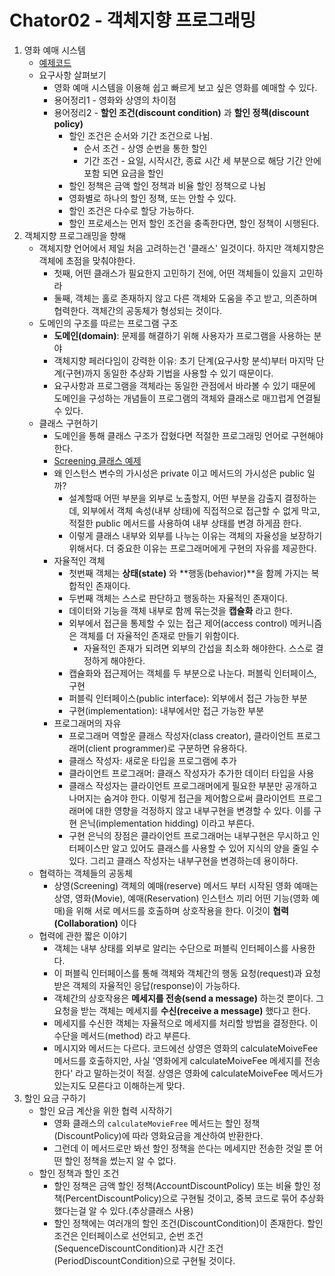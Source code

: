 # Chator02 - 객체지향 프로그래밍

1. 영화 예매 시스템
   * [예제코드](https://github.com/Eechul/book_object/tree/main/src/main/java/chapter02/movie)
   * 요구사항 살펴보기
     * 영화 예매 시스템을 이용해 쉽고 빠르게 보고 싶은 영화를 예매할 수 있다.
     * 용어정리1 - 영화와 상영의 차이점
     * 용어정리2 - **할인 조건(discount condition)** 과 **할인 정책(discount policy)**
       * 할인 조건은 순서와 기간 조건으로 나뉨. 
         * 순서 조건 - 상영 순번을 통한 할인
         * 기간 조건 - 요일, 시작시간, 종료 시간 세 부분으로 해당 기간 안에 포함 되면 요금을 할인
       * 할인 정책은 금액 할인 정책과 비율 할인 정책으로 나뉨
       * 영화별로 하나의 할인 정책, 또는 안할 수 있다.
       * 할인 조건은 다수로 할당 가능하다.
       * 할인 프로세스는 먼저 할인 조건을 충족한다면, 할인 정책이 시행된다.
2. 객체지향 프로그래밍을 향해
   * 객체지향 언어에서 제일 처음 고려하는건 '클래스' 일것이다. 하지만 객체지향은 객체에 초점을 맞춰야한다.
     * 첫째, 어떤 클래스가 필요한지 고민하기 전에, 어떤 객체들이 있을지 고민하라
     * 둘째, 객체는 홀로 존재하지 않고 다른 객체와 도움을 주고 받고, 의존하며 협력한다. 객체간의 공동체가 형성되는 것이다.
   * 도메인의 구조를 따르는 프로그램 구조
     * **도메인(domain)**: 문제를 해결하기 위해 사용자가 프로그램을 사용하는 분야
     * 객체지향 페러다임이 강력한 이유: 초기 단계(요구사항 분석)부터 마지막 단계(구현)까지 동일한 추상화 기법을 사용할 수 있기 때문이다.
     * 요구사항과 프로그램을 객체라는 동일한 관점에서 바라볼 수 있기 때문에 도메인을 구성하는 개념들이 프로그램의 객체와 클래스로 매끄럽게 연결될 수 있다.
   * 클래스 구현하기
     * 도메인을 통해 클래스 구조가 잡혔다면 적절한 프로그래밍 언어로 구현해야 한다.
     * [Screening 클래스 예제](https://github.com/Eechul/book_object/blob/main/src/main/java/chapter02/movie/Screening.java)
     * 왜 인스턴스 변수의 가시성은 private 이고 메서드의 가시성은 public 일까?
       * 설계할때 어떤 부분을 외부로 노출할지, 어떤 부분을 감출지 결정하는데, 외부에서 객체 속성(내부 상태)에 직접적으로 접근할 수 없게 막고, 적절한 public 메서드를 사용하여 내부 상태를 변경 하게끔 한다.
       * 이렇게 클래스 내부와 외부를 나누는 이유는 객체의 자율성을 보장하기 위해서다. 더 중요한 이유는 프로그래머에게 구현의 자유를 제공한다.
     * 자율적인 객체
       * 첫번째 객체는 **상태(state)** 와 **행동(behavior)**을 함께 가지는 복합적인 존재이다.
       * 두번째 객체는 스스로 판단하고 행동하는 자율적인 존재이다.
       * 데이터와 기능을 객체 내부로 함께 묶는것을 **캡슐화** 라고 한다.
       * 외부에서 접근을 통제할 수 있는 접근 제어(access control) 메커니즘은 객체를 더 자율적인 존재로 만들기 위함이다.
         * 자율적인 존재가 되려면 외부의 간섭을 최소화 해야한다. 스스로 결정하게 해야한다.
       * 캡슐화와 접근제어는 객체를 두 부분으로 나눈다. 퍼블릭 인터페이스, 구현
       * 퍼블릭 인터페이스(public interface): 외부에서 접근 가능한 부분
       * 구현(implementation): 내부에서만 접근 가능한 부분
     * 프로그래머의 자유
       * 프로그래머 역할운 클래스 작성자(class creator), 클라이언트 프로그래머(client programmer)로 구분하면 유용하다.
       * 클래스 작성자: 새로운 타입을 프로그램에 추가
       * 클라이언트 프로그래머: 클래스 작성자가 추가한 데이터 타입을 사용
       * 클래스 작성자는 클라이언트 프로그래머에게 필요한 부분만 공개하고 나머지는 숨겨야 한다. 이렇게 접근을 제어함으로써 클라이언트 프로그래머에 대한 영향을 걱정하지 않고 내부구현을 변경할 수 있다. 이를 구현 은닉(implementation hidding) 이라고 부른다.
       * 구현 은닉의 장점은 클라이언트 프로그래머는 내부구현은 무시하고 인터페이스만 알고 있어도 클래스를 사용할 수 있어 지식의 양을 줄일 수 있다. 그리고 클래스 작성자는 내부구현을 변경하는데 용이하다.
   * 협력하는 객체들의 공동체
     * 상영(Screening) 객체의 예매(reserve) 메서드 부터 시작된 영화 예매는 상영, 영화(Movie), 예매(Reservation) 인스턴스 끼리 어떤 기능(영화 예매)을 위해 서로 메서드를 호출하며 상호작용을 한다. 이것이 **협력(Collaboration)** 이다
   * 협력에 관한 짧은 이야기
     * 객체는 내부 상태를 외부로 알리는 수단으로 퍼블릭 인터페이스를 사용한다. 
     * 이 퍼블릭 인터페이스를 통해 객체와 객체간의 행동 요청(request)과 요청 받은 객체의 자율적인 응답(response)이 가능하다.
     * 객체간의 상호작용은 **메세지를 전송(send a message)** 하는것 뿐이다. 그 요청을 받는 객체는 메세지를 **수신(receive a message)** 했다고 한다.
     * 메세지를 수신한 객체는 자율적으로 메세지를 처리할 방법을 결정한다. 이 수단을 메서드(method) 라고 부른다.
     * 메시지와 메서드는 다르다. 코드에선 상영은 영화의 calculateMoiveFee 메서드를 호출하지만, 사실 '영화에게 calculateMoiveFee 메세지를 전송한다' 라고 말하는것이 적절. 상영은 영화에 calculateMoiveFee 메서드가 있는지도 모른다고 이해하는게 맞다.
3. 할인 요금 구하기
   * 할인 요금 계산을 위한 협력 시작하기
     * 영화 클래스의 `calculateMovieFree` 메서드는 할인 정책(DiscountPolicy)에 따라 영화요금을 계산하여 반환한다.
     * 그런데 이 메서드로만 봐선 할인 정책을 쓴다는 메세지만 전송한 것일 뿐 어떤 할인 정책을 썼는지 알 수 없다.
   * 할인 정책과 할인 조건
     * 할인 정책은 금액 할인 정책(AccountDiscountPolicy) 또는 비율 할인 정책(PercentDiscountPolicy)으로 구현될 것이고, 중복 코드로 묶어 추상화 했다는걸 알 수 있다.(추상클래스 사용)
     * 할인 정책에는 여러개의 할인 조건(DiscountCondition)이 존재한다. 할인 조건은 인터페이스로 선언되고, 순번 조건(SequenceDiscountCondition)과 시간 조건(PeriodDiscountCondition)으로 구현될 것이다.
